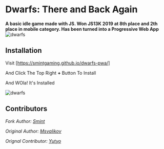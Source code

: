 # Dwarfs: There and Back Again
**A basic idle game made with JS. Won JS13K 2019 at 8th place and 2th place in mobile category. Has been turned into a Progressive Web App**
![dwarfs](screenshot.png)

## Installation 
Visit [https://smintgaming.github.io/dwarfs-pwa/]

And Click The Top Right **+** Button To Install

And WOla! It's Installed

![dwarfs](screenshot2.png)

## Contributors
*Fork Author: [Smint](https://github.com/SmintGaming)*

*Original Author: [Msvalikov](https://github.com/mvasilkov)*

*Orignal Contributor: [Yutyo](https://github.com/yutyo)*

